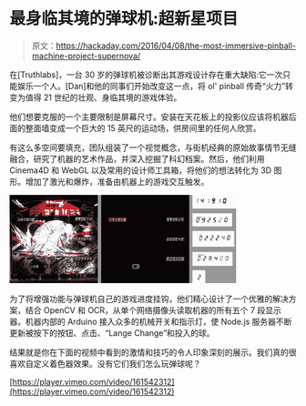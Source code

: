 # 最身临其境的弹球机:超新星项目

> 原文：<https://hackaday.com/2016/04/08/the-most-immersive-pinball-machine-project-supernova/>

在[Truthlabs]，一台 30 岁的弹球机被诊断出其游戏设计存在重大缺陷:它一次只能娱乐一个人。[Dan]和他的同事们开始改变这一点，将 ol' pinball 传奇“火力”转变为值得 21 世纪的壮观、身临其境的游戏体验。

他们想要克服的一个主要限制是屏幕尺寸。安装在天花板上的投影仪应该将机器后面的整面墙变成一个巨大的 15 英尺的运动场，供房间里的任何人欣赏。

有这么多空间要填充，团队组装了一个视觉概念，与街机经典的原始故事情节无缝融合，研究了机器的艺术作品，并深入挖掘了科幻档案。然后，他们利用 Cinema4D 和 WebGL 以及常用的设计师工具箱，将他们的想法转化为 3D 图形。增加了激光和爆炸，准备由机器上的游戏交互触发。

![pinnball-ocr-comp](img/c73535da9418e90771f4bb73c1fb6036.png)

为了将增强功能与弹球机自己的游戏进度挂钩，他们精心设计了一个优雅的解决方案，结合 OpenCV 和 OCR，从单个网络摄像头读取机器的所有五个 7 段显示器。机器内部的 Arduino 接入众多的机械开关和指示灯，使 Node.js 服务器不断更新被按下的按钮、点击、“Lange Change”和投入的球。

结果就是你在下面的视频中看到的激情和技巧的令人印象深刻的展示。我们真的很喜欢自定义着色器效果。没有它们我们怎么玩弹球呢？

[https://player.vimeo.com/video/161542312](https://player.vimeo.com/video/161542312)